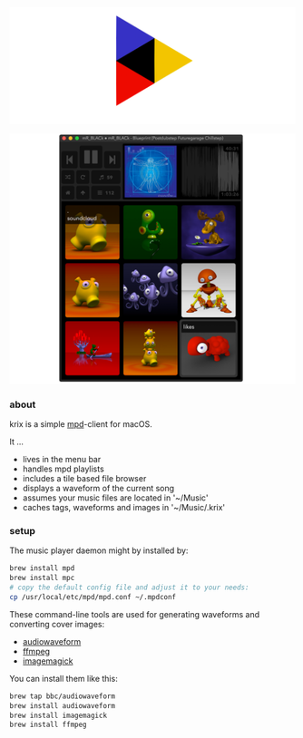 ![krix](img/banner.png)

![screenshot](img/krix1.png)

### about

krix is a simple [mpd](https://www.musicpd.org/)-client for macOS.

It ...
- lives in the menu bar
- handles mpd playlists
- includes a tile based file browser
- displays a waveform of the current song
- assumes your music files are located in '~/Music'
- caches tags, waveforms and images in '~/Music/.krix'

### setup

The music player daemon might by installed by:
```sh
brew install mpd
brew install mpc
# copy the default config file and adjust it to your needs:
cp /usr/local/etc/mpd/mpd.conf ~/.mpdconf 
```

These command-line tools are used for generating waveforms and converting cover images:
- [audiowaveform](https://github.com/bbc/audiowaveform) 
- [ffmpeg](http://ffmpeg.org/)
- [imagemagick](http://www.imagemagick.org/script/index.php)

You can install them like this:
```sh
brew tap bbc/audiowaveform
brew install audiowaveform
brew install imagemagick
brew install ffmpeg
```
